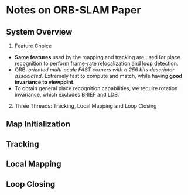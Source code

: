 # Notes on ORB-SLAM Paper
## System Overview
1. Feature Choice  
* **Same features** used by the mapping and tracking are used for 
place recognition to perform frame-rate relocalization and loop 
detection. 
* ORB: *oriented multi-scale FAST corners with a 256 bits descriptor
 associated*. Extremely fast to compute and match, while having 
**good invariance to viewpoint**.  
* To obtain general place recognition capabilities, we require 
rotation invariance, which excludes BRIEF and LDB. 
2. Three Threads: Tracking, Local Mapping and Loop Closing
## Map Initialization

## Tracking

## Local Mapping

## Loop Closing

